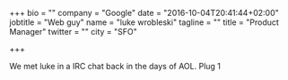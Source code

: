 +++
bio = ""
company = "Google"
date = "2016-10-04T20:41:44+02:00"
jobtitle = "Web guy"
name = "luke wrobleski"
tagline = ""
title = "Product Manager"
twitter = ""
city = "SFO"

+++

We met luke in a IRC chat back in the days of AOL. Plug 1

